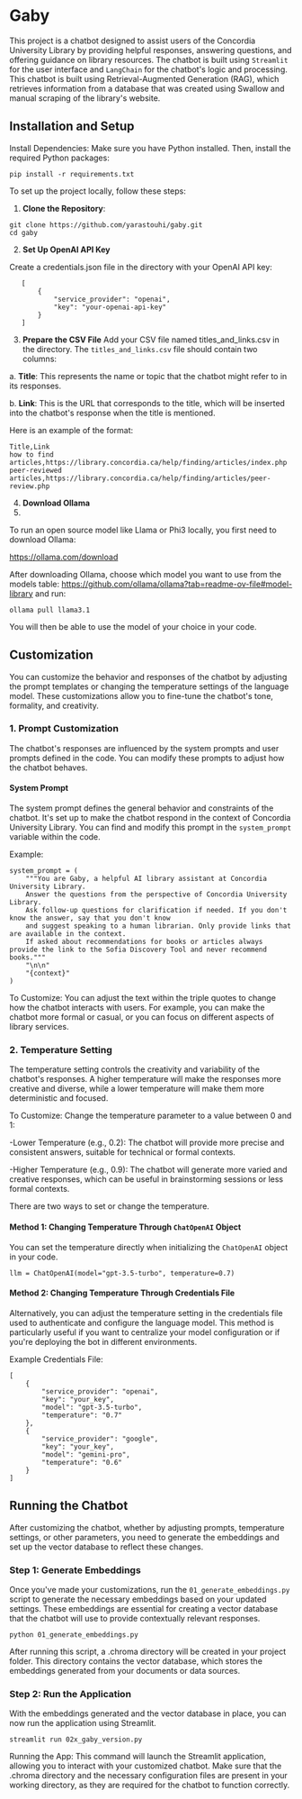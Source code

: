 # Gaby
This project is a chatbot designed to assist users of the Concordia University Library by providing helpful responses, answering questions, and offering guidance on library resources. The chatbot is built using `Streamlit` for the user interface and `LangChain` for the chatbot's logic and processing. This chatbot is built using Retrieval-Augmented Generation (RAG), which retrieves information from a database that was created using Swallow and manual scraping of the library's website.

## Installation and Setup
Install Dependencies:
Make sure you have Python installed. Then, install the required Python packages:
```
pip install -r requirements.txt
```
To set up the project locally, follow these steps:

1. **Clone the Repository**:
```
git clone https://github.com/yarastouhi/gaby.git
cd gaby
```
2. **Set Up OpenAI API Key**

Create a credentials.json file in the directory with your OpenAI API key:
```
   [
       {
           "service_provider": "openai",
           "key": "your-openai-api-key"
       }
   ]
```
3. **Prepare the CSV File**
Add your CSV file named titles_and_links.csv in the directory.
The `titles_and_links.csv` file should contain two columns:
  
  a. **Title**: This represents the name or topic that the chatbot might refer to in its responses.
  
  b. **Link**: This is the URL that corresponds to the title, which will be inserted into the chatbot's response when the title is mentioned.

Here is an example of the format:
```
Title,Link
how to find articles,https://library.concordia.ca/help/finding/articles/index.php
peer-reviewed articles,https://library.concordia.ca/help/finding/articles/peer-review.php
```
4. **Download Ollama**
5. 
To run an open source model like Llama or Phi3 locally, you first need to download Ollama:

   https://ollama.com/download
   
After downloading Ollama, choose which model you want to use from the models table: https://github.com/ollama/ollama?tab=readme-ov-file#model-library and run:
```
ollama pull llama3.1
```
You will then be able to use the model of your choice in your code. 
   
## Customization

You can customize the behavior and responses of the chatbot by adjusting the prompt templates or changing the temperature settings of the language model. These customizations allow you to fine-tune the chatbot's tone, formality, and creativity.

### 1. Prompt Customization

The chatbot's responses are influenced by the system prompts and user prompts defined in the code. You can modify these prompts to adjust how the chatbot behaves.

#### System Prompt

The system prompt defines the general behavior and constraints of the chatbot. It's set up to make the chatbot respond in the context of Concordia University Library. You can find and modify this prompt in the `system_prompt` variable within the code.

Example:
```
system_prompt = (
    """You are Gaby, a helpful AI library assistant at Concordia University Library. 
    Answer the questions from the perspective of Concordia University Library. 
    Ask follow-up questions for clarification if needed. If you don't know the answer, say that you don't know 
    and suggest speaking to a human librarian. Only provide links that are available in the context.
    If asked about recommendations for books or articles always provide the link to the Sofia Discovery Tool and never recommend books."""
    "\n\n"
    "{context}"
)
```
To Customize: You can adjust the text within the triple quotes to change how the chatbot interacts with users. For example, you can make the chatbot more formal or casual, or you can focus on different aspects of library services.

### 2. Temperature Setting

The temperature setting controls the creativity and variability of the chatbot's responses. A higher temperature will make the responses more creative and diverse, while a lower temperature will make them more deterministic and focused. 

To Customize: Change the temperature parameter to a value between 0 and 1:

  -Lower Temperature (e.g., 0.2): The chatbot will provide more precise and consistent answers, suitable for technical or formal contexts.
  
  -Higher Temperature (e.g., 0.9): The chatbot will generate more varied and creative responses, which can be useful in brainstorming sessions or less formal contexts.
  
There are two ways to set or change the temperature.

#### Method 1: Changing Temperature Through `ChatOpenAI` Object

You can set the temperature directly when initializing the `ChatOpenAI` object in your code.
```
llm = ChatOpenAI(model="gpt-3.5-turbo", temperature=0.7)
```

#### Method 2: Changing Temperature Through Credentials File
Alternatively, you can adjust the temperature setting in the credentials file used to authenticate and configure the language model. This method is particularly useful if you want to centralize your model configuration or if you're deploying the bot in different environments.

Example Credentials File:
```
[
    {
        "service_provider": "openai",
        "key": "your_key",
        "model": "gpt-3.5-turbo",
        "temperature": "0.7"
    },
    {
        "service_provider": "google",
        "key": "your_key",
        "model": "gemini-pro",
        "temperature": "0.6"
    }
]
```
## Running the Chatbot

After customizing the chatbot, whether by adjusting prompts, temperature settings, or other parameters, you need to generate the embeddings and set up the vector database to reflect these changes.

### Step 1: Generate Embeddings

Once you've made your customizations, run the `01_generate_embeddings.py` script to generate the necessary embeddings based on your updated settings. These embeddings are essential for creating a vector database that the chatbot will use to provide contextually relevant responses.

```
python 01_generate_embeddings.py
```
After running this script, a .chroma directory will be created in your project folder. This directory contains the vector database, which stores the embeddings generated from your documents or data sources.

### Step 2: Run the Application

With the embeddings generated and the vector database in place, you can now run the application using Streamlit.

```
streamlit run 02x_gaby_version.py
```

Running the App: This command will launch the Streamlit application, allowing you to interact with your customized chatbot. Make sure that the .chroma directory and the necessary configuration files are present in your working directory, as they are required for the chatbot to function correctly.
